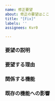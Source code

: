 ```yaml
---
name: 修正要望
about: 修正の要望はここ
title: "[Fix]"
labels: ''
assignees: Kvr0

---
```


### 要望の説明

### 要望する理由

### 関係する機能

### 既存の機能への影響
